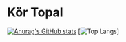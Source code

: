 <h1>Kör Topal</h1>

[![Anurag's GitHub stats](https://github-readme-stats.vercel.app/api?username=kortopal&show_icons=true&theme=gruvbox)](https://github.com/kortopal)
[![Top Langs](https://github-readme-stats.vercel.app/api/top-langs/?username=kortopal&show_icons=true&theme=gruvbox)]

